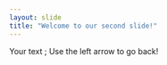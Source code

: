 ```yaml
---
layout: slide
title: "Welcome to our second slide!"
---
```

Your text ;
Use the left arrow to go back!
